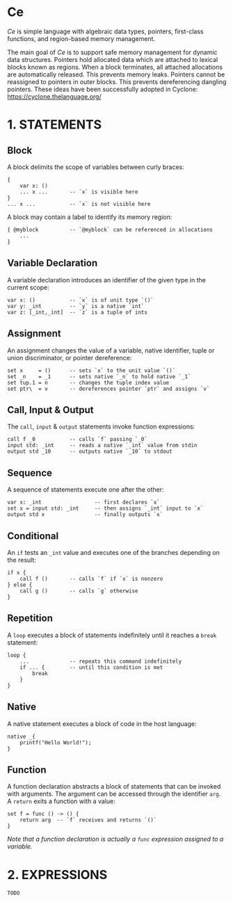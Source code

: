 # Ce

*Ce* is simple language with algebraic data types, pointers, first-class
functions, and region-based memory management.

The main goal of *Ce* is to support safe memory management for dynamic data
structures.
Pointers hold allocated data which are attached to lexical blocks known as
regions.
When a block terminates, all attached allocations are automatically released.
This prevents memory leaks.
Pointers cannot be reassigned to pointers in outer blocks.
This prevents dereferencing dangling pointers.
These ideas have been successfully adopted in Cyclone:
https://cyclone.thelanguage.org/

# 1. STATEMENTS

## Block

A block delimits the scope of variables between curly braces:

```
{
    var x: ()
    ... x ...       -- `x` is visible here
}
... x ...           -- `x` is not visible here
```

A block may contain a label to identify its memory region:

```
{ @myblock          -- `@myblock` can be referenced in allocations
    ...
}
```

## Variable Declaration

A variable declaration introduces an identifier of the given type in the
current scope:

```
var x: ()           -- `x` is of unit type `()`
var y: _int         -- `y` is a native `int`
var z: [_int,_int]  -- `z` is a tuple of ints
```

## Assignment

An assignment changes the value of a variable, native identifier, tuple or
union discriminator, or pointer dereference:

```
set x     = ()      -- sets `x` to the unit value `()`
set _n    = _1      -- sets native `_n` to hold native `_1`
set tup.1 = n       -- changes the tuple index value
set ptr\  = v       -- dereferences pointer `ptr` and assigns `v`
```

## Call, Input & Output

The `call`, `input` & `output` statements invoke function expressions:

```
call f _0           -- calls `f` passing `_0`
input std: _int     -- reads a native `_int` value from stdin
output std _10      -- outputs native `_10` to stdout
```

## Sequence

A sequence of statements execute one after the other:

```
var x: _int                 -- first declares `x`
set x = input std: _int     -- then assigns `_int` input to `x`
output std x                -- finally outputs `x`
```

## Conditional

An `if` tests an `_int` value and executes one of the branches depending on the
result:

```
if x {
    call f ()       -- calls `f` if `x` is nonzero
} else {
    call g ()       -- calls `g` otherwise
}
```

## Repetition

A `loop` executes a block of statements indefinitely until it reaches a `break`
statement:

```
loop {
    ...             -- repeats this command indefinitely
    if ... {        -- until this condition is met
        break
    }
}
```

## Native

A native statement executes a block of code in the host language:

```
native _{
    printf("Hello World!");
}
```

## Function

A function declaration abstracts a block of statements that can be invoked with
arguments.
The argument can be accessed through the identifier `arg`.
A `return` exits a function with a value:

```
set f = func () -> () {
    return arg  -- `f` receives and returns `()`
}
```

*Note that a function declaration is actually a `func` expression assigned to
a variable.*

# 2. EXPRESSIONS

`TODO`
